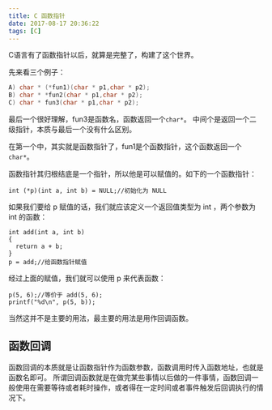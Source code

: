 ```yaml
---
title: C 函数指针
date: 2017-08-17 20:36:22
tags: [C]
---
```


C语言有了函数指针以后，就算是完整了，构建了这个世界。

先来看三个例子：
```C
A) char * (*fun1)(char * p1,char * p2);
B) char * *fun2(char * p1,char * p2);
C) char * fun3(char * p1,char * p2);

```

最后一个很好理解，fun3是函数名，函数返回一个`char*`。
中间个是返回一个二级指针，本质与最后一个没有什么区别。

在第一个中，其实就是函数指针了，fun1是个函数指针，这个函数返回一个`char*`。

函数指针其归根结底是一个指针，所以他是可以赋值的。如下的一个函数指针：
```
int (*p)(int a, int b) = NULL;//初始化为 NULL

```
如果我们要给 p 赋值的话，我们就应该定义一个返回值类型为 int ，两个参数为 int 的函数：
```
int add(int a, int b)
{
  return a + b;
}
p = add;//给函数指针赋值
```
经过上面的赋值，我们就可以使用 p 来代表函数：
```
p(5, 6);//等价于 add(5, 6);
printf("%d\n", p(5, b));
```
当然这并不是主要的用法，最主要的用法是用作回调函数。

## 函数回调

函数回调的本质就是让函数指针作为函数参数，函数调用时传入函数地址，也就是函数名即可。
所谓回调函数就是在做完某些事情以后做的一件事情，函数回调一般使用在需要等待或者耗时操作，或者得在一定时间或者事件触发后回调执行的情况下。

